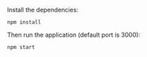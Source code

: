 Install the dependencies:

```shell
npm install
```

Then run the application (default port is 3000):
```
npm start
```
